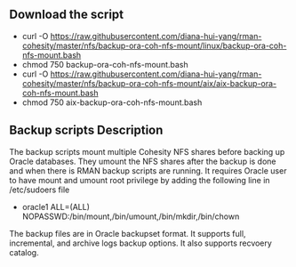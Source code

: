 ## Download the script

- curl -O https://raw.githubusercontent.com/diana-hui-yang/rman-cohesity/master/nfs/backup-ora-coh-nfs-mount/linux/backup-ora-coh-nfs-mount.bash
- chmod 750 backup-ora-coh-nfs-mount.bash
- curl -O https://raw.githubusercontent.com/diana-hui-yang/rman-cohesity/master/nfs/backup-ora-coh-nfs-mount/aix/aix-backup-ora-coh-nfs-mount.bash
- chmod 750 aix-backup-ora-coh-nfs-mount.bash

## Backup scripts Description

The backup scripts mount multiple Cohesity NFS shares before backing up Oracle databases. They umount the NFS shares after the backup is done and when there is RMAN backup scripts are running. It requires Oracle user to have mount and umount root privilege by adding the following line in /etc/sudoers file

- oracle1 ALL=(ALL) NOPASSWD:/bin/mount,/bin/umount,/bin/mkdir,/bin/chown

The backup files are in Oracle backupset format. It supports full, incremental, and archive logs backup options. It also supports recvoery catalog.

